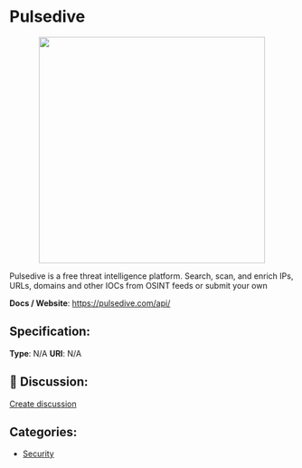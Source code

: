 # Pulsedive
<p align="center">
    <img width="400" src="https://raw.githubusercontent.com/apis-list/apis-list/apis/pulsedive/logo_256x256.png" />
</p>

Pulsedive is a free threat intelligence platform. Search, scan, and enrich IPs, URLs, domains and other IOCs from OSINT feeds or submit your own

**Docs / Website**: https://pulsedive.com/api/

## Specification:
**Type**:  N/A 
**URI**:  N/A 

## 💬 Discussion:
[Create discussion](link)

## Categories:
- [Security](https://github.com/apis-list/apis-list#security)






